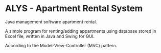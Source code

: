 # ALYS - Apartment Rental System

Java management software apartment rental.

A simple program for renting/adding appartments using database stored in Excel file, written in Java and Swing for GUI.

According to the Model-View-Controller (MVC) pattern.
